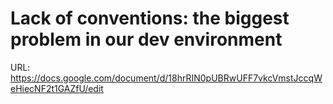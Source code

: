 # Lack of conventions: the biggest problem in our dev environment

URL: https://docs.google.com/document/d/18hrRIN0pUBRwUFF7vkcVmstJccqWeHiecNF2t1GAZfU/edit
